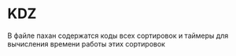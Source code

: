 # KDZ
В файле пахан содержатся коды всех сортировок и таймеры для вычисления времени работы этих сортировок
